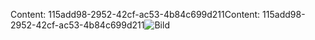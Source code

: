 <span data-ttu-id="56b52-101">Content: 115add98-2952-42cf-ac53-4b84c699d211</span><span class="sxs-lookup"><span data-stu-id="56b52-101">Content: 115add98-2952-42cf-ac53-4b84c699d211</span></span>![Bild](b1baecc4-6f2f-414f-ab35-6c34aff26bd9.png)
